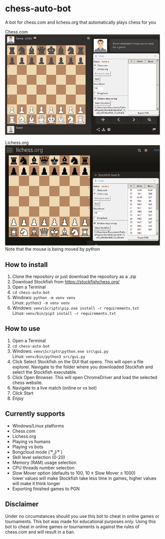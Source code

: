 # chess-auto-bot
A bot for chess.com and lichess.org that automatically plays chess for you  

Chess.com  
![](match_chesscom.gif)  

Lichess.org  
![](match_lichess.gif)  
Note that the mouse is being moved by python

## How to install
1) Clone the repository or just download the repository as a .zip
2) Download Stockfish from https://stockfishchess.org/
3) Open a Terminal
4) `cd chess-auto-bot`
5) Windows: `python -m venv venv`  
   Linux: `python3 -m venv venv`
6) Windows: `venv\Scripts\pip.exe install -r requirements.txt`  
   Linux: `venv/bin/pip3 install -r requirements.txt`

## How to use
1) Open a Terminal
2) `cd chess-auto-bot`
3) Windows: `venv\Scripts\python.exe src\gui.py`  
   Linux: `venv/bin/python3 src/gui.py`
4) Click Select Stockfish on the GUI that opens. This will open a file explorer. Navigate to the folder where you downloaded Stockfish and select the Stockfish executable.
5) Click Open Browser. This will open ChromeDriver and load the selected chess website.
6) Navigate to a live match (online or vs bot)
7) Click Start
8) Enjoy

## Currently supports
- Windows/Linux platforms
- Chess.com
- Lichess.org
- Playing vs humans
- Playing vs bots
- Bongcloud mode ( ͡° ͜ʖ ͡° )
- Skill level selection (0-20)
- Memory (RAM) usage selection
- CPU threads number selection
- Slow Mover option (defaults to 100, 10 &le; Slow Mover &le; 1000)  
  lower values will make Stockfish take less time in games, higher values will make it think longer
- Exporting finished games to PGN

## Disclaimer
Under no circumstances should you use this bot to cheat in online games or tournaments. This bot was made for educational purposes only.
Using this bot to cheat in online games or tournaments is against the rules of chess.com and will result in a ban.
